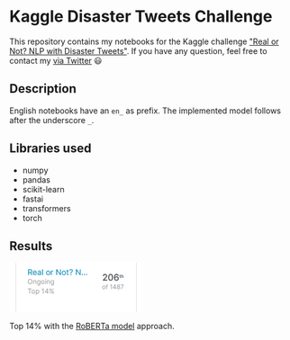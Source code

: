 # Kaggle Disaster Tweets Challenge
This repository contains my notebooks for the Kaggle challenge ["Real or Not? NLP with Disaster Tweets"](https://www.kaggle.com/c/nlp-getting-started/overview).
If you have any question, feel free to contact my [via Twitter](https://twitter.com/stefanpreusler) :smiley:

## Description

English notebooks have an `en_` as prefix. The implemented model follows after the underscore `_`.

## Libraries used
- numpy
- pandas
- scikit-learn
- fastai
- transformers
- torch

## Results

![Top 14%](top14.PNG)

Top 14% with the [RoBERTa model](en_roberta.ipynb) approach.